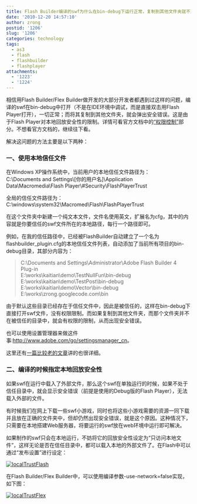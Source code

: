 ```yaml
---
title: Flash Builder编译的swf为什么在bin-debug下运行正常，复制到其他文件夹就不正常？
date: '2010-12-20 14:57:10'
author: zrong
postid: '1206'
slug: '1206'
categories: technology
tags:
  - as3
  - flash
  - flashbuilder
  - flashplayer
attachments:
  - '1223'
  - '1224'
---
```


相信用Flash Builder/Flex
Builder做开发的大部分开发者都遇到过这样的问题，编译的swf在bin-debug中打开（不是在IDE环境中调试，而是直接双击用Flash
Player打开），一切正常；而将其复制到其他文件夹，就会弹出安全错误。这是由于Flash
Player对本地回放安全性的限制。详情可看官方文档中的[“权限控制”](http://help.adobe.com/zh_CN/as3/dev/WS5b3ccc516d4fbf351e63e3d118a9b90204-7c85.html)部分。不想看官方文档的，继续往下看。

解决这问题的方法主要是以下两种：

### 一、使用本地信任文件

在Windows XP操作系统中，当前用户的本地信任文件路径为：  
C:\\Documents and Settings\\[你的用户名]\\Application
Data\\Macromedia\\Flash Player\\\#Security\\FlashPlayerTrust

全局的信任文件路径为：  
C:\\windows\\system32\\Macromed\\Flash\\FlashPlayerTrust<!--more-->

在这个文件夹中新建一个纯文本文件，文件名使用英文，扩展名为cfg，其中的内容就是你要信任的swf文件所在的本地路径，每行一个路径即可。

例如，在我的信任路径中，已经被FlashBuilder自动建立了一个名为flashbuilder\_plugin.cfg的本地信任文件列表，自动添加了当前所有项目的bin-debug目录，其部分内容为：

> C:\\Documents and Settings\\Administrator\\Adobe Flash Builder 4
> Plug-in  
>  E:\\works\\kaitian\\demo\\TestNullFun\\bin-debug  
>  E:\\works\\kaitian\\demo\\TestPost\\bin-debug  
>  E:\\works\\kaitian\\demo\\Vector\\bin-debug  
>  E:\\works\\zrong.googlecode.com\\bin

由于默认这些目录已经存在于信任文件中，因此是被信任的，这样在bin-debug下直接打开swf文件，没有权限限制。而如果复制到其他文件夹，而那个文件夹并不在被信任的目录中，就会有权限的限制，从而出现安全错误。

也可以使用设置管理器来做这件事:<http://www.adobe.com/go/settingsmanager_cn>。

这里还有[一篇比较老的文章](http://hi.baidu.com/sl19880127sl/blog/item/6dff4924e63a0826d507427d.html)讲的也很详细。

### 二、编译的时候指定本地回放安全性

如果swf在运行中载入了外部文件，那么这个swf在单独运行的时候，如果不处于信任目录中，就会显示安全错误（前提是使用的Debug版的Flash
Player），无法载入外部的文件。

有时候我们在网上下载一些swf小游戏，同时也将这些小游戏需要的资源一同下载并且放在正确的文件夹中，但却仍然出现安全错误，就是这个原因。这种情况下，只需要在本地搭建Web服务器，将要运行的swf放在web环境中运行即可解决。

如果制作的swf只会在本地运行，不妨将它的回放安全性设定为“只访问本地文件”，这样无论是否在信任目录中，都可以载入本地的外部文件了。在Flash中可以通过“发布设置”进行设定：

[![](/uploads/2010/12/localTrustFlash.png "localTrustFlash")](/uploads/2010/12/localTrustFlash.png)

在Flash Builder/Flex
Builder中，可以使用编译参数-use-network=false实现，如下图：

[![](/uploads/2010/12/localTrustFlex.png "localTrustFlex")](/uploads/2010/12/localTrustFlex.png)

